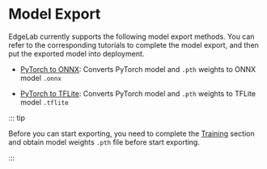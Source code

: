 # Model Export

EdgeLab currently supports the following model export methods. You can refer to the corresponding tutorials to complete the model export, and then put the exported model into deployment.

- [PyTorch to ONNX](./pytorch_2_onnx.md): Converts PyTorch model and `.pth` weights to ONNX model `.onnx`

- [PyTorch to TFLite](./pytorch_2_tflite.md): Converts PyTorch model and `.pth` weights to TFLite model `.tflite` 

::: tip

Before you can start exporting, you need to complete the [Training](../training/overview) section and obtain model weights `.pth` file before start exporting.

:::
